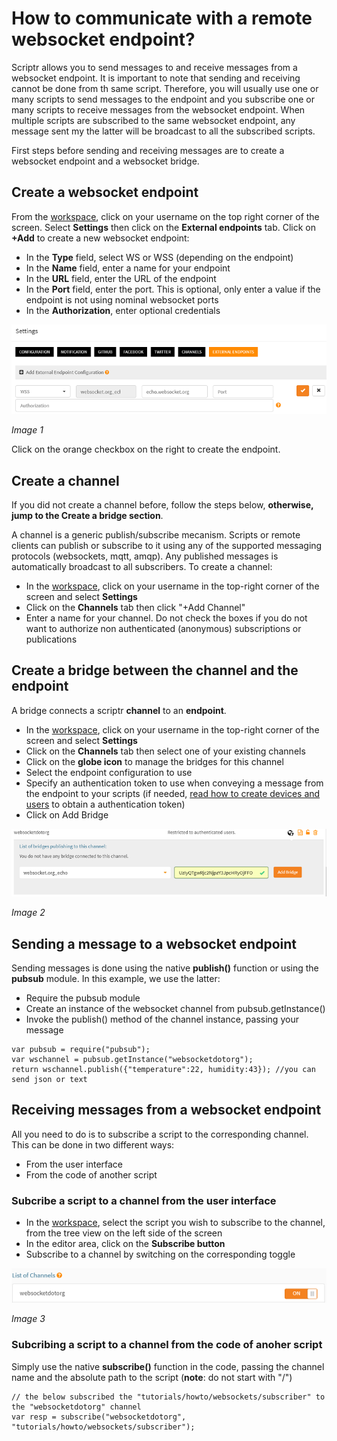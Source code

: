 # How to communicate with a remote websocket endpoint?

Scriptr allows you to send messages to and receive messages from a websocket endpoint. It is important to note that sending and receiving cannot be done from th same script. Therefore, you will usually use one or many scripts to send messages to the endpoint and you  subscribe one or many scripts to receive messages from the websocket endpoint. When multiple scripts are subscribed to the same websocket endpoint, any message sent my the latter will be broadcast to all the subscribed scripts.

First steps before sending and receiving messages are to create a websocket endpoint and a websocket bridge.

## Create a websocket endpoint

From the [workspace](https://www.scriptr.io/workspace), click on your username on the top right corner of the screen. Select **Settings** then click on the **External endpoints** tab.
Click on **+Add** to create a new websocket endpoint:

- In the **Type** field, select WS or WSS (depending on the endpoint)
- In the **Name** field, enter a name for your endpoint 
- In the **URL** field, enter the URL of the endpoint
- In the **Port** field, enter the port. This is optional, only enter a value if the endpoint is not using nominal websocket ports
- In the **Authorization**, enter optional credentials

![New WebSocket endpoint](./images/websocket_endpoint.png)

*Image 1*

Click on the orange checkbox on the right to create the endpoint. 

## Create a channel

If you did not create a channel before, follow the steps below, **otherwise, jump to the Create a bridge section**.

A channel is a generic publish/subscribe mecanism. Scripts or remote clients can publish or subscribe to it using any of the supported messaging protocols (websockets, mqtt, amqp). Any published messages is automatically broadcast to all subscribers.
To create a channel:

- In the [workspace](https://www.scriptr.io/workspace), click on your username in the top-right corner of the screen and select **Settings**
- Click on the **Channels** tab then click "+Add Channel"
- Enter a name for your channel. Do not check the boxes if you do not want to authorize non authenticated (anonymous) subscriptions or publications

## Create a bridge between the channel and the endpoint

A bridge connects a scriptr **channel** to an **endpoint**. 

- In the [workspace](https://www.scriptr.io/workspace), click on your username in the top-right corner of the screen and select **Settings**
- Click on the **Channels** tab then select one of your existing channels
- Click on the **globe icon** to manage the bridges for this channel
- Select the endpoint configuration to use
- Specify an authentication token to use when conveying a message from the endpoint to your scripts (if needed, [read how to create devices and users](https://github.com/scriptrdotio/howto/blob/master/acl/create_devices_users.md) to obtain a authentication token)
- Click on Add Bridge

![New WebSocket endpoint](./images/websocket_bridge.png)

*Image 2*

## Sending a message to a websocket endpoint

Sending messages is done using the native **publish()** function or using the **pubsub** module. In this example, we use the latter:
- Require the pubsub module
- Create an instance of the websocket channel from pubsub.getInstance()
- Invoke the publish() method of the channel instance, passing your message

```
var pubsub = require("pubsub");
var wschannel = pubsub.getInstance("websocketdotorg");
return wschannel.publish({"temperature":22, humidity:43}); //you can send json or text
```
## Receiving messages from a websocket endpoint

All you need to do is to subscribe a script to the corresponding channel. This can be done in two different ways:

- From the user interface
- From the code of another script

### Subcribe a script to a channel from the user interface

- In the [workspace](https://www.scriptr.io/workspace), select the script you wish to subscribe to the channel, from the tree view on the left side of the screen
- In the editor area, click on the **Subscribe button**
- Subscribe to a channel by switching on the corresponding toggle

![Subscribe to Channel](./images/subscribe_to_channel.png)

*Image 3*

### Subcribing a script to a channel from the code of anoher script

Simply use the native **subscribe()** function in the code, passing the channel name and the absolute path to the script (**note**: do not start with "/")

```
// the below subscribed the "tutorials/howto/websockets/subscriber" to the "websocketdotorg" channel
var resp = subscribe("websocketdotorg", "tutorials/howto/websockets/subscriber");
```
